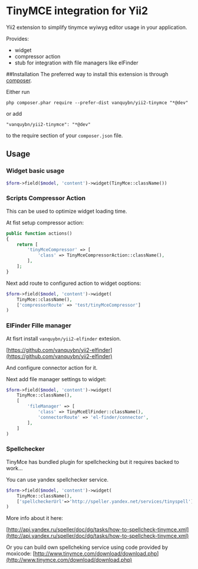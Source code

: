 TinyMCE integration for Yii2
===========================
Yii2 extension to simplify tinymce wyiwyg editor usage in your application.

Provides:

* widget
* compressor action
* stub for integration with file managers like elFinder


##Installation
The preferred way to install this extension is through [composer](https://getcomposer.org/).

Either run

`php composer.phar require --prefer-dist vanquybn/yii2-tinymce "*@dev"`

or add

`"vanquybn/yii2-tinymce": "*@dev"`

to the require section of your `composer.json` file.
## Usage

### Widget basic usage

```php
$form->field($model, 'content')->widget(TinyMce::className())
```

### Scripts Compressor Action

This can be used to optimize widget loading time.

At fist setup compressor action:

```php
public function actions()
{
    return [
        'tinyMceCompressor' => [
            'class' => TinyMceCompressorAction::className(),
        ],
    ];
}
```

Next add route to configured action to widget ooptions:

```php
$form->field($model, 'content')->widget(
    TinyMce::className(),
    ['compressorRoute' => 'test/tinyMceCompressor']
)
```

### ElFinder Fille manager 
At fisrt install `vanquybn/yii2-elfinder` extesion.

[https://github.com/vanquybn/yii2-elfinder](https://github.com/vanquybn/yii2-elfinder)

And configure connector action for it.

Next add file manager settings to widget:

```php
$form->field($model, 'content')->widget(
    TinyMce::className(),
    [
        'fileManager' => [
            'class' => TinyMceElFinder::className(),
            'connectorRoute' => 'el-finder/connector',
        ],
    ]
)
```

### Spellchecker 
TinyMce has bundled plugin for spellchecking but it requires backed to work...

You can use yandex spellchecker service.

```php
$form->field($model, 'content')->widget(
    TinyMce::className(),
    ['spellcheckerUrl'=>'http://speller.yandex.net/services/tinyspell']
)
```

More info about it here: 

[http://api.yandex.ru/speller/doc/dg/tasks/how-to-spellcheck-tinymce.xml](http://api.yandex.ru/speller/doc/dg/tasks/how-to-spellcheck-tinymce.xml)

Or you can build own spellcheking service using code provided by moxicode:
[http://www.tinymce.com/download/download.php](http://www.tinymce.com/download/download.php)